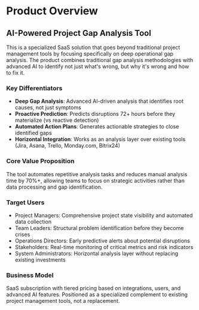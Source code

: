 # Product Overview

## AI-Powered Project Gap Analysis Tool

This is a specialized SaaS solution that goes beyond traditional project management tools by focusing specifically on deep operational gap analysis. The product combines traditional gap analysis methodologies with advanced AI to identify not just what's wrong, but why it's wrong and how to fix it.

### Key Differentiators

- **Deep Gap Analysis**: Advanced AI-driven analysis that identifies root causes, not just symptoms
- **Proactive Prediction**: Predicts disruptions 72+ hours before they materialize (vs reactive detection)
- **Automated Action Plans**: Generates actionable strategies to close identified gaps
- **Horizontal Integration**: Works as an analysis layer over existing tools (Jira, Asana, Trello, Monday.com, Bitrix24)

### Core Value Proposition

The tool automates repetitive analysis tasks and reduces manual analysis time by 70%+, allowing teams to focus on strategic activities rather than data processing and gap identification.

### Target Users

- Project Managers: Comprehensive project state visibility and automated data collection
- Team Leaders: Structural problem identification before they become crises
- Operations Directors: Early predictive alerts about potential disruptions
- Stakeholders: Real-time monitoring of critical metrics and risk indicators
- System Administrators: Horizontal analysis layer without replacing existing investments

### Business Model

SaaS subscription with tiered pricing based on integrations, users, and advanced AI features. Positioned as a specialized complement to existing project management tools, not a replacement.
